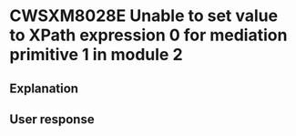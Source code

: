 # CWSXM8028E Unable to set value to XPath expression 0 for mediation primitive 1 in module 2

## Explanation

## User response
